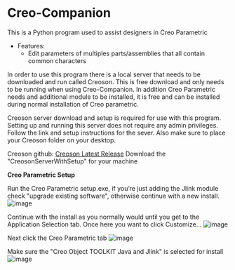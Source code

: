 # Creo-Companion
This is a Python program used to assist designers in Creo Parametric 

* Features:
    * Edit parameters of multiples parts/assemblies that all contain common characters
    
In order to use this program there is a local server that needs to be downloaded and run called Creoson. This is free download and only needs to be running when using Creo-Companion. In addition Creo Parametric needs and additional module to be installed, it is free and can be installed during normal installation of Creo parametric.

Creoson server download and setup is required for use with this program. Setting up and running this server does not require any admin privileges. Follow the link and setup instructions for the sever. Also make sure to place your Creoson folder on your desktop.

Creoson github: [Creoson Latest Release](https://github.com/SimplifiedLogic/creoson/releases)
Download the "CreosonServerWithSetup" for your machine 

**Creo Parametric Setup**

Run the Creo Parametric setup.exe, if you’re just adding the Jlink module check "upgrade existing software", otherwise continue with a new install.
![image](https://user-images.githubusercontent.com/14321340/109838776-15ac5780-7c0c-11eb-9151-c9f53ca9ba6e.png)

Continue with the install as you normally would until you get to the Application Selection tab. Once here you want to click Customize...
![image](https://user-images.githubusercontent.com/14321340/109838358-b2222a00-7c0b-11eb-8534-bbca3dc6f59e.png)

Next click the Creo Parametric tab
![image](https://user-images.githubusercontent.com/14321340/109838398-bcdcbf00-7c0b-11eb-868c-fd6ec6dee4a2.png)

Make sure the "Creo Object TOOLKIT Java and Jlink" is selected for install
![image](https://user-images.githubusercontent.com/14321340/109838411-bfd7af80-7c0b-11eb-9be3-a63feed567a9.png)

